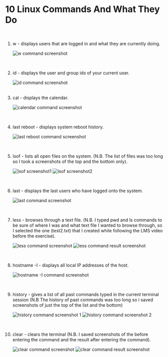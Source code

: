 # 10 Linux Commands And What They Do 
<br>
<ol>

<li>w - displays users that are logged in and what they are currently doing.

![w command screenshot](./images/w-command-screenshot.png "w command screenshot")</li><br>

<li> id - displays the user and group ids of your current user.

![id command screenshot](./images/id-command-screenshot.png "id command screenshot")
</li><br>

<li>cal - displays the calendar.

![calendar command screenshot](./images/calendar-command-screenshot.png "calendar command screenshot")</li><br>

<li>last reboot - displays system reboot history.

![last reboot command screenshot](./images/last-reboot-screenshot.png "last reboot command screenshot")</li><br>

<li>lsof - lists all open files on the system. (N.B. The list of files was too long so I took a screenshots of the top and the bottom only).

![lsof screenshot1](./images/lsof-screenshot1.png "lsof screenshot1")
![lsof screenshot2](./images/lsof-screenshot2.png "lsof screenshot2")</li><br>

<li>last - displays the last users who have logged onto the system.

![last command screenshot](./images/last-command-screenshot.png "last command screenshot")</li><br>

<li>less <filename> - browses through a text file. (N.B. I typed pwd and ls commands to be sure of where I was and what text file I wanted to browse through, so I selected the one (test2.txt) that I created while following the LMS video before the exercise).

![less command screenshot](./images/less-command-screenshot1.png "less command screenshot")
![less command result screenshot](./images/less-command-result-screenshot2.png "less command result screenshot")</li><br>

<li>hostname -I - displays all local IP addresses of the host.

![hostname -I command screenshot](./images/hostname-command-screenshot.png "hostname -I command screenshot")</li><br>
<li>history - gives a list of all past commands typed in the current terminal session (N.B The history of past commands was too long so i saved screenshots of just the top of the list and the bottom)

![history command screenshot 1](./images/history-screenshot1.png "history command screenshot 1")
![history command screenshot 2](./images/history-screenshot2.png "history command screenshot 2")</li><br>

<li> clear - clears the terminal (N.B. I saved screenshots of the before entering the command and the result after entering the command).

![clear command screenshot](./images/clear-command-screenshot1.png "clear command screenshot")
![clear command result screenshot](./images/clear-command-result-screenshot2.png "clear command result screenshot")
</li><br>

</ol>